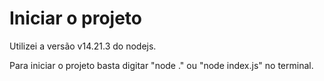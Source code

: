 # Iniciar o projeto
Utilizei a versão v14.21.3 do nodejs.

Para iniciar o projeto basta digitar
"node ."
ou 
"node index.js"
no terminal.

